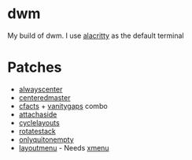 # dwm

My build of dwm. I use [alacritty](https://github.com/alacritty/alacritty) as the default terminal

# Patches 
* [alwayscenter](https://dwm.suckless.org/patches/alwayscenter/)
* [centeredmaster](https://dwm.suckless.org/patches/centeredmaster/)
* [cfacts](https://dwm.suckless.org/patches/cfacts/) + [vanitygaps](https://dwm.suckless.org/patches/vanitygaps/) combo
* [attachaside](https://dwm.suckless.org/patches/attachaside/)
* [cyclelayouts](https://dwm.suckless.org/patches/cyclelayouts/)
* [rotatestack](https://dwm.suckless.org/patches/rotatestack/)
* [onlyquitonempty](https://dwm.suckless.org/patches/onlyquitonempty/)
* [layoutmenu](https://dwm.suckless.org/patches/layoutmenu/) - Needs [xmenu](https://github.com/phillbush/xmenu)
